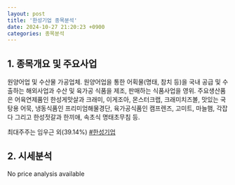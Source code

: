 ```yaml
---
layout: post
title: '한성기업 종목분석'
date: 2024-10-27 21:20:23 +0900
categories: 종목분석
---
```


## 1. 종목개요 및 주요사업

원양어업 및 수산물 가공업체. 원양어업을 통한 어획물(명태, 참치 등)을 국내 공급 및 수출하는 해외사업과 수산 및 육가공 식품을 제조, 판매하는 식품사업을 영위. 주요생산품은 어육연제품인 한성게맛살과 크래미, 이게조아, 몬스터크랩, 크래미치즈볼, 맛있는 국탕용 어묵, 냉동식품인 프리미엄해물경단, 육가공식품인 캠프렌즈, 고미트, 마늘햄, 각잡다 그리고 한성젓갈과 한끼애, 속초식 명태초무침 등.

최대주주는 임우근 외(39.14%)
[#한성기업](#)

## 2. 시세분석

No price analysis available
